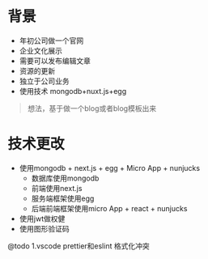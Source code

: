 # 背景
* 年初公司做一个官网
* 企业文化展示
* 需要可以发布编辑文章
* 资源的更新
* 独立于公司业务
* 使用技术 mongodb+nuxt.js+egg

> 想法，基于做一个blog或者blog模板出来

# 技术更改
* 使用mongodb + next.js + egg + Micro App + nunjucks
  * 数据库使用mongodb
  * 前端使用next.js
  * 服务端框架使用egg
  * 后端前端框架使用micro App + react + nunjucks
* 使用jwt做权健
* 使用图形验证码

@todo
1.vscode prettier和eslint 格式化冲突

